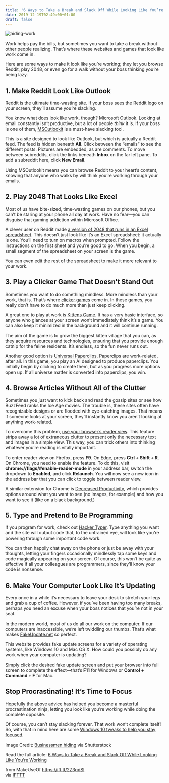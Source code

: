 ```yaml
---
title: '6 Ways to Take a Break and Slack Off While Looking Like You’re Working'
date: 2019-12-19T02:49:00+01:00
draft: false
---
```


![hiding-work](https://static.makeuseof.com/wp-content/uploads/2015/02/hiding-work.jpg)

Work helps pay the bills, but sometimes you want to take a break without other people realizing. That’s where these websites and games that look like work come in.

Here are some ways to make it look like you’re working; they let you browse Reddit, play 2048, or even go for a walk without your boss thinking you’re being lazy.

1\. Make Reddit Look Like Outlook
---------------------------------

Reddit is the ultimate time-wasting site. If your boss sees the Reddit logo on your screen, they’ll assume you’re slacking.

You know what does look like work, though? Microsoft Outlook. Looking at email constantly isn’t productive, but a lot of people _think_ it is. If your boss is one of them, [MSOutlookit](http://pcottle.github.io/MSOutlookit/) is a must-have slacking tool.

This is a site designed to look like Outlook, but which is actually a Reddit feed. The feed is hidden beneath **All**. Click between the “emails” to see the different posts. Pictures are embedded, as are comments. To move between subreddits, click the links beneath **Inbox** on the far left pane. To add a subreddit here, click **New Email**.

Using MSOutlookit means you can browse Reddit to your heart’s content, knowing that anyone who walks by will think you’re working through your emails.

2\. Play 2048 That Looks Like Excel
-----------------------------------

Most of us have bite-sized, time-wasting games on our phones, but you can’t be staring at your phone all day at work. Have no fear—you can disguise that gaming addiction within Microsoft Office.

A clever user on Reddit made [a version of 2048 that runs in an Excel spreadsheet](http://www.reddit.com/r/excel/comments/25gcy8/are_you_too_scared_of_being_caught_playing_2048/). This doesn’t just look like it’s an Excel spreadsheet: it actually is one. You’ll need to turn on macros when prompted. Follow the instructions on the first sheet and you’re good to go. When you begin, a small segment of the spreadsheet on your screen is the game.

You can even edit the rest of the spreadsheet to make it more relevant to your work.

3\. Play a Clicker Game That Doesn’t Stand Out
----------------------------------------------

Sometimes you want to do something mindless. More mindless than your work, that is. That’s where [clicker games](//www.makeuseof.com/tag/x-free-games-click-no-seriously-just-click/) come in. In these games, you really don’t have to do much more than just keep clicking.

A great one to play at work is [Kittens Game](http://bloodrizer.ru/games/kittens/). It has a very basic interface, so anyone who glances at your screen won’t immediately think it’s a game. You can also keep it minimized in the background and it will continue running.

The aim of the game is to grow the biggest kitten village that you can, as they acquire resources and technologies, ensuring that you provide enough catnip for the feline residents. It’s endless, so the fun never runs out.

Another good option is [Universal Paperclips](https://www.decisionproblem.com/paperclips/index2.html). Paperclips are work-related, after all. In this game, you play an AI designed to produce paperclips. You initially begin by clicking to create them, but as you progress more options open up. If all universe matter is converted into paperclips, you win.

4\. Browse Articles Without All of the Clutter
----------------------------------------------

Sometimes you just want to kick back and read the gossip sites or see how BuzzFeed ranks the Ice Age movies. The trouble is, these sites often have recognizable designs or are flooded with eye-catching images. That means if someone looks at your screen, they’ll instantly know you aren’t looking at anything work-related.

To overcome this problem, [use your browser’s reader view](//www.makeuseof.com/tag/microsoft-edge-reading-mode/). This feature strips away a lot of extraneous clutter to present only the necessary text and images in a simple view. This way, you can trick others into thinking whatever you’re reading is vitally important.

To enter reader view on Firefox, press **F9**. On Edge, press **Ctrl + Shift + R**. On Chrome, you need to enable the feature. To do this, visit **chrome://flags/#enable-reader-mode** in your address bar, switch the dropdown to **Enabled**, and click **Relaunch**. You will now see a new icon in the address bar that you can click to toggle between reader view.

A similar extension for Chrome is [Decreased Productivity](https://chrome.google.com/webstore/detail/decreased-productivity/nlbpiflhmdcklcbihngeffpmoklbiooj), which provides options around what you want to see (no images, for example) and how you want to see it (like on a black background.)

5\. Type and Pretend to Be Programming
--------------------------------------

If you program for work, check out [Hacker Typer](http://hackertyper.com/). Type anything you want and the site will output code that, to the untrained eye, will look like you’re powering through some important code work.

You can then happily chat away on the phone or just be away with your thoughts, letting your fingers occasionally mindlessly tap some keys and code magically appearing on your screen. Of course, this won’t be quite as effective if all your colleagues are programmers, since they’ll know your code is nonsense.

6\. Make Your Computer Look Like It’s Updating
----------------------------------------------

Every once in a while it’s necessary to leave your desk to stretch your legs and grab a cup of coffee. However, if you’ve been having too many breaks, perhaps you need an excuse when your boss notices that you’re not in your seat.

In the modern world, most of us do all our work on the computer. If our computers are inaccessible, we’re left twiddling our thumbs. That’s what makes [FakeUpdate.net](http://fakeupdate.net/) so perfect.

This website provides fake update screens for a variety of operating systems, like Windows 10 and Mac OS X. How could you possibly do any work when your computer is updating?

Simply click the desired fake update screen and put your browser into full screen to complete the effect—that’s **F11** for Windows or **Control + Command + F** for Mac.

Stop Procrastinating! It’s Time to Focus
----------------------------------------

Hopefully the above advice has helped you become a masterful procrastination ninja, letting you look like you’re working while doing the complete opposite.

Of course, you can’t stay slacking forever. That work won’t complete itself! So, with that in mind here are some [Windows 10 tweaks to help you stay focused](//www.makeuseof.com/tag/stay-focused-windows-10/).

Image Credit: [Businessmen hiding](http://www.shutterstock.com/pic.mhtml?id=39611440) via Shutterstock

Read the full article: [6 Ways to Take a Break and Slack Off While Looking Like You’re Working](https://www.makeuseof.com/tag/need-break-dont-want-get-caught-check-slacker-sites/)

  
  
from MakeUseOf https://ift.tt/2Z3qdSl  
via [IFTTT](https://ifttt.com/?ref=da&site=blogger)